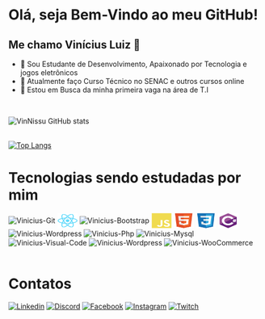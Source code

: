  # Olá, seja Bem-Vindo ao meu GitHub! 
 ## Me chamo Vinícius Luiz 👋

- 🔭 Sou Estudante de Desenvolvimento, Apaixonado por Tecnologia e jogos eletrônicos
- 🌱 Atualmente faço Curso Técnico no SENAC e outros cursos online
- 👯 Estou em Busca da minha primeira vaga na área de T.I 



<br>


![VinNissu GitHub stats](https://github-readme-stats.vercel.app/api?username=VinNissu&show_icons=true&theme=dracula)
<br>
<br>

[![Top Langs](https://github-readme-stats.vercel.app/api/top-langs/?username=VinNissu&langs_count=8)](https://github.com/VinNissu/github-readme-stats)

# Tecnologias sendo estudadas por mim 

<div style="display: inline_block">
  <img align="center" alt="Vinicius-Git" height="30" width="40" src="https://cdn.jsdelivr.net/gh/devicons/devicon/icons/git/git-plain-wordmark.svg" />
  <img align="center" alt="Vinicius-React" height="30" width="40" src="https://raw.githubusercontent.com/devicons/devicon/master/icons/react/react-original.svg">
  <img align="center" alt="Vinicius-Bootstrap" height="30" width="40"  src="https://cdn.jsdelivr.net/gh/devicons/devicon/icons/bootstrap/bootstrap-original.svg" />
  <img align="center" alt="Vinicius-Js" height="30" width="40" src="https://raw.githubusercontent.com/devicons/devicon/master/icons/javascript/javascript-plain.svg">
  <img align="center" alt="Vinicius-HTML" height="30" width="40" src="https://raw.githubusercontent.com/devicons/devicon/master/icons/html5/html5-original.svg">
  <img align="center" alt="Vinicius-CSS" height="30" width="40" src="https://raw.githubusercontent.com/devicons/devicon/master/icons/css3/css3-original.svg">
  <img align="center" alt="Vinicius-Csharp" height="30" width="40" src="https://raw.githubusercontent.com/devicons/devicon/master/icons/csharp/csharp-original.svg">
  <img align="center" alt="Vinicius-Wordpress" height="30" width="40" src="https://cdn.jsdelivr.net/gh/devicons/devicon/icons/laravel/laravel-plain.svg" />
  <img align="center" alt="Vinicius-Php" height="30" width="40" src="https://cdn.jsdelivr.net/gh/devicons/devicon/icons/php/php-original.svg" />
  <img align="center" alt="Vinicius-Mysql" height="30" width="40" src="https://cdn.jsdelivr.net/gh/devicons/devicon/icons/mysql/mysql-original.svg" />
  <img align="center" alt="Vinicius-Visual-Code" height="30" width="40" src="https://cdn.jsdelivr.net/gh/devicons/devicon/icons/visualstudio/visualstudio-plain.svg" />
  <img align="center" alt="Vinicius-Wordpress" height="30" width="40" src="https://cdn.jsdelivr.net/gh/devicons/devicon/icons/wordpress/wordpress-original.svg" />
  <img align="center" alt="Vinicius-WooCommerce" height="30" width="40" src="https://cdn.jsdelivr.net/gh/devicons/devicon/icons/woocommerce/woocommerce-original-wordmark.svg" />
</div>


<br>

# Contatos
[![Linkedin](https://img.shields.io/badge/LinkedIn-0077B5?style=for-the-badge&logo=linkedin&logoColor=white)](https://www.linkedin.com/in/nissu/) 
[![Discord](https://img.shields.io/badge/Discord-7289DA?style=for-the-badge&logo=discord&logoColor=white)](https://discord.gg/2du3Chys9Q)
[![Facebook](https://img.shields.io/badge/Facebook-1877F2?style=for-the-badge&logo=facebook&logoColor=white)](https://www.facebook.com/VinnyAlmeidaBR/)
[![Instagram](https://img.shields.io/badge/Instagram-E4405F?style=for-the-badge&logo=instagram&logoColor=whitehttps://img.shields.io/badge/Instagram-E4405F?style=for-the-badge&logo=instagram&logoColor=white)](https://www.instagram.com/vinissu99/)
[![Twitch](https://img.shields.io/badge/Twitch-9146FF?style=for-the-badge&logo=twitch&logoColor=white)](https://www.twitch.tv/vinnissugod)
